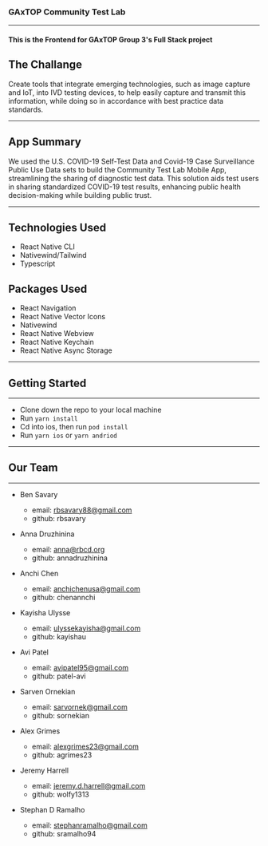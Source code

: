 ### GAxTOP Community Test Lab

---
#### This is the Frontend for GAxTOP Group 3's Full Stack project

## The Challange
Create tools that integrate emerging technologies, such as image capture and IoT, into IVD
testing devices, to help easily capture and transmit this information, while doing so in accordance with
best practice data standards.

---
## App Summary

We used the U.S. COVID-19 Self-Test Data and Covid-19 Case Surveillance Public Use Data sets to build the Community Test Lab Mobile App, streamlining the sharing of diagnostic test data. This solution aids test users in sharing standardized COVID-19 test results, enhancing public health decision-making while building public trust.

---

## Technologies Used
- React Native CLI
- Nativewind/Tailwind
- Typescript

## Packages Used
- React Navigation
- React Native Vector Icons
- Nativewind
- React Native Webview
- React Native Keychain
- React Native Async Storage

---

## Getting Started

---

- Clone down the repo to your local machine
- Run `yarn install`
- Cd into ios, then run `pod install`
- Run `yarn ios` or `yarn andriod`

---

## Our Team

---

- Ben Savary

  - email: rbsavary88@gmail.com
  - github: rbsavary

- Anna Druzhinina

  - email: anna@rbcd.org
  - github: annadruzhinina

- Anchi Chen

  - email: anchichenusa@gmail.com
  - github: chenannchi

- Kayisha Ulysse

  - email: ulyssekayisha@gmail.com
  - github: kayishau

- Avi Patel

  - email: avipatel95@gmail.com
  - github: patel-avi

- Sarven Ornekian

  - email: sarvornek@gmail.com
  - github: sornekian

- Alex Grimes

  - email: alexgrimes23@gmail.com
  - github: agrimes23

- Jeremy Harrell

  - email: jeremy.d.harrell@gmail.com
  - github: wolfy1313

- Stephan D Ramalho
  - email: stephanramalho@gmail.com
  - github: sramalho94



